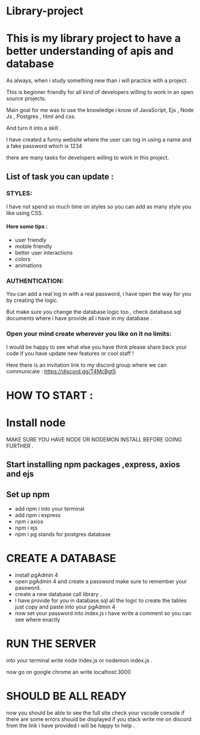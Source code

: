 # Library-project

# This is my library project to have a better understanding of apis and database

As always, when i study something new than i will practice with a project.

This is beginner friendly for all kind of developers willing to work in an open source projects.

Main goal for me was to use the knowledge i know of JavaScript, Ejs , Node Js , Postgres , html and css.

And turn it into a skill .

I have created a funny website where the user can log in using a name and a fake password which is 1234 

there are many tasks for developers willing to work in this project.


## List of task you can update :

###  STYLES:

I have not spend so much time on styles so you can add as many style you like using CSS.

#### Here some tips :

- user friendly 
- mobile friendly 
- better user interactions 
- colors 
- animations 


### AUTHENTICATION:

You can add  a real log in with a real password, i have open the way for you by creating the logic.

But make sure you change the database logic too , check database.sql documents where i have provide all i have in my database . 


### Open your mind create wherever you like on  it no limits:

I would be happy to see what else you have think please share back your code if you have update new features or cool staff !

Here there is an invitation link  to my discord group where we can communicate : https://discord.gg/T4McBgt5


# HOW TO START :

# Install node 

MAKE SURE YOU HAVE NODE OR NODEMON INSTALL BEFORE GOING FURTHER .

## Start installing  npm packages ,express, axios and ejs 

## Set up npm 

- add npm i into your terminal 
- add npm i express
- npm i axios 
- npm i ejs 
- npm i pg  stands for postgres database 

# CREATE A DATABASE 

- install pgAdmin 4  
- open pgAdmin 4 and create a password make sure to remember your password.
- create a new database call library . 
- i have provide for you in database.sql all the logic to create the tables just copy and paste into your pgAdmin 4
- now set your password into index.js i have write a comment so you can see where exactly 

# RUN THE SERVER 

into your terminal write node index.js 
or 
nodemon index.js .

now go on google chrome an write localhost:3000 

# SHOULD BE ALL READY 

now you should be able to see the full site check your vscode console if there are some errors should be displayed 
if you stack  write me on discord from the link i have provided i will be happy to help . 




